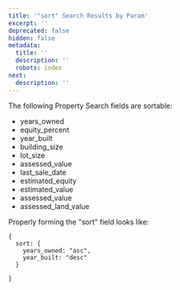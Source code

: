 ```yaml
---
title: '"sort" Search Results by Param'
excerpt: ''
deprecated: false
hidden: false
metadata:
  title: ''
  description: ''
  robots: index
next:
  description: ''
---
```

The following Property Search fields are sortable:

* years\_owned
* equity\_percent
* year\_built
* building\_size
* lot\_size
* assessed\_value
* last\_sale\_date
* estimated\_equity
* estimated\_value
* assessed\_value
* assessed\_land\_value

Properly forming the "sort" field looks like:

```
{
  sort: {
    years_owned: "asc",
    year_built: "desc"
  }
  
}
```
